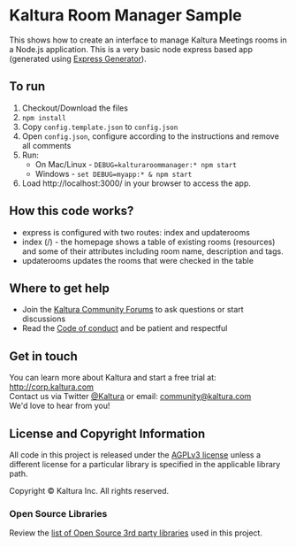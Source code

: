 # Kaltura Room Manager Sample

This shows how to create an interface to manage Kaltura Meetings rooms in a Node.js application.
This is a very basic node express based app (generated using [Express Generator](https://expressjs.com/en/starter/generator.html)).

## To run
1. Checkout/Download the files
1. `npm install`
1. Copy `config.template.json` to `config.json`
1. Open `config.json`, configure according to the instructions and remove all comments
1. Run:
   * On Mac/Linux - `DEBUG=kalturaroommanager:* npm start`
   * Windows - `set DEBUG=myapp:* & npm start`
1. Load http://localhost:3000/ in your browser to access the app.

## How this code works?
* express is configured with two routes: index and updaterooms
* index (/) - the homepage shows a table of existing rooms (resources) and some of their attributes including room name, description and tags.
* updaterooms updates the rooms that were checked in the table

## Where to get help
* Join the [Kaltura Community Forums](https://forum.kaltura.org/) to ask questions or start discussions
* Read the [Code of conduct](https://forum.kaltura.org/faq) and be patient and respectful

## Get in touch
You can learn more about Kaltura and start a free trial at: http://corp.kaltura.com    
Contact us via Twitter [@Kaltura](https://twitter.com/Kaltura) or email: community@kaltura.com  
We'd love to hear from you!

## License and Copyright Information
All code in this project is released under the [AGPLv3 license](http://www.gnu.org/licenses/agpl-3.0.html) unless a different license for a particular library is specified in the applicable library path.   

Copyright © Kaltura Inc. All rights reserved.

### Open Source Libraries
Review the [list of Open Source 3rd party libraries](open-source-libraries.md) used in this project.
